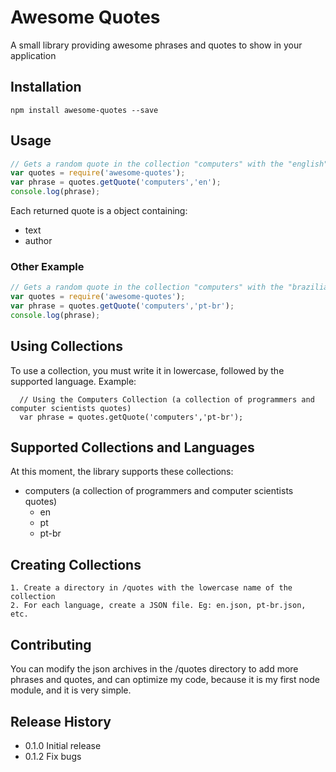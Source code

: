 Awesome Quotes
=========

A small library providing awesome phrases and quotes to show in your application

## Installation

    npm install awesome-quotes --save

## Usage

```javascript        
// Gets a random quote in the collection "computers" with the "english" language
var quotes = require('awesome-quotes');
var phrase = quotes.getQuote('computers','en');
console.log(phrase);
```

Each returned quote is a object containing:
- text
- author

### Other Example

```javascript    
// Gets a random quote in the collection "computers" with the "brazilian portuguese" language
var quotes = require('awesome-quotes');
var phrase = quotes.getQuote('computers','pt-br');
console.log(phrase);
```

## Using Collections
  To use a collection, you must write it in lowercase, followed by the supported language. Example:
      
      // Using the Computers Collection (a collection of programmers and computer scientists quotes)
      var phrase = quotes.getQuote('computers','pt-br');

## Supported Collections and Languages

At this moment, the library supports these collections:

- computers (a collection of programmers and computer scientists quotes)
    - en
    - pt
    - pt-br
        
## Creating Collections

    1. Create a directory in /quotes with the lowercase name of the collection
    2. For each language, create a JSON file. Eg: en.json, pt-br.json, etc.


## Contributing

You can modify the json archives in the /quotes directory to add more phrases and quotes, and can optimize my code, because it is my first node module, and it is very simple.

## Release History

* 0.1.0 Initial release
* 0.1.2 Fix bugs
